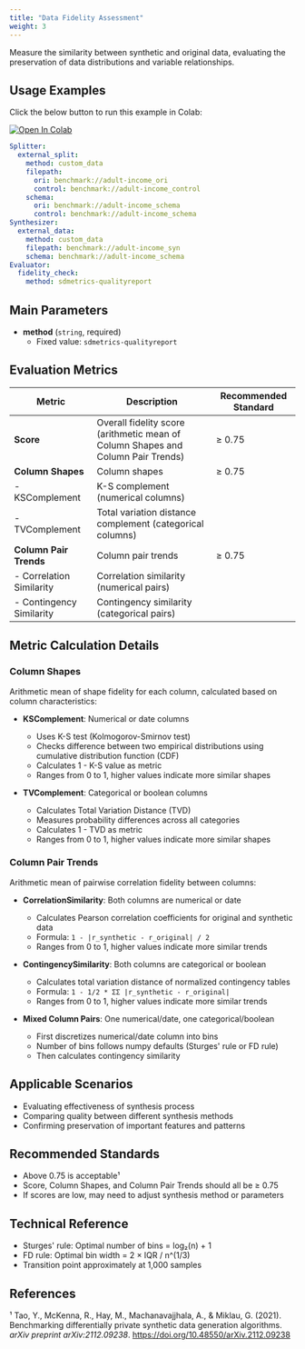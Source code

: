 ```yaml
---
title: "Data Fidelity Assessment"
weight: 3
---
```


Measure the similarity between synthetic and original data, evaluating the preservation of data distributions and variable relationships.

## Usage Examples

Click the below button to run this example in Colab:

[![Open In Colab](https://colab.research.google.com/assets/colab-badge.svg)](https://colab.research.google.com/github/nics-tw/petsard/blob/main/demo/petsard-yaml/evaluator-yaml/fidelity.ipynb)

```yaml
Splitter:
  external_split:
    method: custom_data
    filepath:
      ori: benchmark://adult-income_ori
      control: benchmark://adult-income_control
    schema:
      ori: benchmark://adult-income_schema
      control: benchmark://adult-income_schema
Synthesizer:
  external_data:
    method: custom_data
    filepath: benchmark://adult-income_syn
    schema: benchmark://adult-income_schema
Evaluator:
  fidelity_check:
    method: sdmetrics-qualityreport
```

## Main Parameters

- **method** (`string`, required)
  - Fixed value: `sdmetrics-qualityreport`

## Evaluation Metrics

| Metric | Description | Recommended Standard |
|--------|-------------|---------------------|
| **Score** | Overall fidelity score (arithmetic mean of Column Shapes and Column Pair Trends) | ≥ 0.75 |
| **Column Shapes** | Column shapes | ≥ 0.75 |
| - KSComplement | K-S complement (numerical columns) | |
| - TVComplement | Total variation distance complement (categorical columns) | |
| **Column Pair Trends** | Column pair trends | ≥ 0.75 |
| - Correlation Similarity | Correlation similarity (numerical pairs) | |
| - Contingency Similarity | Contingency similarity (categorical pairs) | |

## Metric Calculation Details

### Column Shapes
Arithmetic mean of shape fidelity for each column, calculated based on column characteristics:

- **KSComplement**: Numerical or date columns
  - Uses K-S test (Kolmogorov-Smirnov test)
  - Checks difference between two empirical distributions using cumulative distribution function (CDF)
  - Calculates 1 - K-S value as metric
  - Ranges from 0 to 1, higher values indicate more similar shapes

- **TVComplement**: Categorical or boolean columns
  - Calculates Total Variation Distance (TVD)
  - Measures probability differences across all categories
  - Calculates 1 - TVD as metric
  - Ranges from 0 to 1, higher values indicate more similar shapes

### Column Pair Trends
Arithmetic mean of pairwise correlation fidelity between columns:

- **CorrelationSimilarity**: Both columns are numerical or date
  - Calculates Pearson correlation coefficients for original and synthetic data
  - Formula: `1 - |r_synthetic - r_original| / 2`
  - Ranges from 0 to 1, higher values indicate more similar trends

- **ContingencySimilarity**: Both columns are categorical or boolean
  - Calculates total variation distance of normalized contingency tables
  - Formula: `1 - 1/2 * ΣΣ |r_synthetic - r_original|`
  - Ranges from 0 to 1, higher values indicate more similar trends

- **Mixed Column Pairs**: One numerical/date, one categorical/boolean
  - First discretizes numerical/date column into bins
  - Number of bins follows numpy defaults (Sturges' rule or FD rule)
  - Then calculates contingency similarity

## Applicable Scenarios

- Evaluating effectiveness of synthesis process
- Comparing quality between different synthesis methods
- Confirming preservation of important features and patterns

## Recommended Standards

- Above 0.75 is acceptable¹
- Score, Column Shapes, and Column Pair Trends should all be ≥ 0.75
- If scores are low, may need to adjust synthesis method or parameters

## Technical Reference

- Sturges' rule: Optimal number of bins = log₂(n) + 1
- FD rule: Optimal bin width = 2 × IQR / n^(1/3)
- Transition point approximately at 1,000 samples

## References

¹ Tao, Y., McKenna, R., Hay, M., Machanavajjhala, A., & Miklau, G. (2021). Benchmarking differentially private synthetic data generation algorithms. *arXiv preprint arXiv:2112.09238*. https://doi.org/10.48550/arXiv.2112.09238